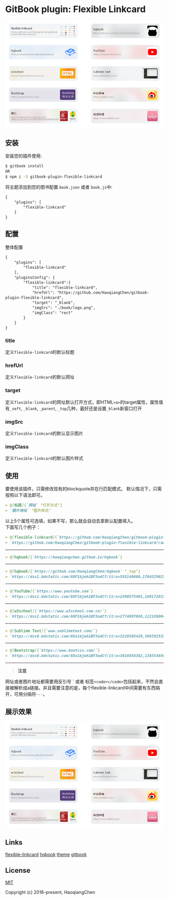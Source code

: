 # GitBook plugin: Flexible Linkcard

![Image](https://github.com/HaoqiangChen/gitbook-plugin-flexible-linkcard/raw/master/book/flexible-linkcard.png)

## 安装

安装您的插件使用:

```bash
$ gitbook install
OR
$ npm i -S gitbook-plugin-flexible-linkcard
```

将主题添加到您的图书配置 `book.json` 或者 `book.js`中:

```json5
{
    "plugins": [
        "flexible-linkcard"
    ]
}
```

## 配置

整体配置

```json5
{
    "plugins": [
        "flexible-linkcard"
    ],
    "pluginsConfig": {
        "flexible-linkcard":{
            "title": "flexible-linkcard",
            "hrefUrl": "https://github.com/HaoqiangChen/gitbook-plugin-flexible-linkcard",
            "target": "_blank",
            "imgSrc": "./book/logo.png",
            "imgClass": "rect"
        }
    }
}
```

### title
定义`flexible-linkcard`的默认标题

### hrefUrl
定义`flexible-linkcard`的默认网址

### target
定义`flexible-linkcard`的网址默认打开方式，即HTML`<a>`的target属性，属性值有`_seft`, `_blank`, `_parent`, `_top`几种，最好还是设置`_blank`新窗口打开

### imgSrc
定义`flexible-linkcard`的默认显示图片

### imgClass
定义`flexible-linkcard`的默认图片样式

## 使用

要使用该插件，只需修改现有的blockquote并在行匹配模式。
默认情况下，只需按照以下语法即可。

```markdown
> @[标题]{`网址` "打开方式"}
> `图片地址` "图片样式"
```

以上5个属性可选填，如果不写，那么就会自动去拿默认配置填入。  
下面写几个例子：

```markdown
> @[flexible-linkcard]{`https://github.com/HaoqiangChen/gitbook-plugin-flexible-linkcard` "_self"}
> `https://github.com/HaoqiangChen/gitbook-plugin-flexible-linkcard/raw/master/book/flexible-linkcard.png` "rect"
```
***
```markdown
> @[hqbook]{`https://haoqiangchen.github.io/hqbook`}
```
***
```markdown
> @[hqbook]{`https://github.com/HaoqiangChen/hqbook` "_top"}
> `https://dss1.bdstatic.com/6OF1bjeh1BF3odCf/it/u=593140000,1704329025&fm=218&app=92&f=PNG?w=121&h=75&s=6BE43A629ED797B53DA9AC8403008091` rect
```
***
```markdown
> @[YouTube]{`https://www.youtube.com`}
> `https://dss1.bdstatic.com/6OF1bjeh1BF3odCf/it/u=2490575401,1801720151&fm=74&app=80&f=JPEG&size=f121,121?sec=1880279984&t=f6f1ed528d24f0a37c61b5c33443f4dd` "rect"
```
***
```markdown
> @[w3school]{`https://www.w3school.com.cn/`}
> `https://dss1.bdstatic.com/6OF1bjeh1BF3odCf/it/u=2774097068,1221860048&fm=218&app=92&f=JPG?w=121&h=75&s=37B57626C412CC283A4FA46F0300B07B` "rect"
```
***
```markdown
> @[Sublime Text]{`www.sublimetext.com/`}
> `https://dss0.bdstatic.com/6Ox1bjeh1BF3odCf/it/u=3228505420,3063925350&fm=218&app=92&f=JPEG?w=121&h=75&s=E0889750BE04BE1F997DA4DA0100E0B1` "rect"
```
***
```markdown
> @[Bootstrap]{`https://www.bootcss.com/`}
> `https://dss0.bdstatic.com/6Ox1bjeh1BF3odCf/it/u=3016058362,1365548868&fm=218&app=92&f=JPG?w=121&h=75&s=DA203A60C6F199C214138E8E0200A08D` "rect"
```
***

> **注意**

网址或者图片地址都需要用反引号 \` 或者 标签`<code></code>`包括起来，不然会直接被解析成a链接。并且需要注意的是，每个flexible-linkcard中间需要有东西隔开，可用分隔符`---`。

## 展示效果

![Image](https://github.com/HaoqiangChen/gitbook-plugin-flexible-linkcard/raw/master/book/flexible-linkcard.png)

## Links

[flexible-linkcard](https://github.com/HaoqiangChen/gitbook-plugin-flexible-linkcard)
[hqbook](https://github.com/HaoqiangChen/hqbook)
[theme](https://github.com/HaoqiangChen/gitbook-plugin-theme-hqbook)
[gitbook](http://gitbook.com/)

## License

[MIT](http://opensource.org/licenses/MIT)

Copyright (c) 2016-present, HaoqiangChen


